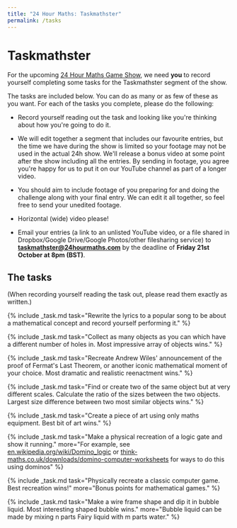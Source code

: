 ```yaml
---
title: "24 Hour Maths: Taskmathster"
permalink: /tasks
---
```


# Taskmathster

For the upcoming [24 Hour Maths Game Show](game-show.md), we need **you** to
record yourself completing some tasks for the Taskmathster segment of the show.

The tasks are included below. You can do as many or as few of these as you want. For each of the tasks you complete, please do the following:

- Record yourself reading out the task and looking like you're thinking about how you're going to do it.


- We will edit together a segment that includes our favourite entries, but the time we have during the show is limited
  so your footage may not be used in the actual 24h show. We'll release a bonus video at some point after the show including all the entries.
  By sending in footage, you agree you're happy for us to put it on our YouTube channel as part of a longer video.

- You should aim to include footage of you preparing for and doing the challenge along with your final entry.
  We can edit it all together, so feel free to send your unedited footage.

- Horizontal (wide) video please!

- Email your entries (a link to an unlisted YouTube video, or a file shared in Dropbox/Google Drive/Google Photos/other filesharing service) to
  **taskmathster@24hourmaths.com** by the deadline of **Friday 21st October at 8pm (BST)**.

## The tasks
(When recording yourself reading the task out, please read them exactly as written.)

{% include _task.md task="Rewrite the lyrics to a popular song to be about a mathematical concept and record yourself performing it." %}

{% include _task.md task="Collect as many objects as you can which have a different number of holes in. Most impressive array of objects wins." %}

{% include _task.md task="Recreate Andrew Wiles' announcement of the proof of Fermat's Last Theorem, or another iconic mathematical moment of your choice. Most dramatic and realistic reenactment wins." %}

{% include _task.md task="Find or create two of the same object but at very different scales. Calculate the ratio of the sizes between the two objects. Largest size difference between two most similar objects wins." %}

{% include _task.md task="Create a piece of art using only maths equipment. Best bit of art wins." %}

{% include _task.md task="Make a physical recreation of a logic gate and show it running." more="For example, see [en.wikipedia.org/wiki/Domino_logic](https://en.wikipedia.org/wiki/Domino_logic/) or [think-maths.co.uk/downloads/domino-computer-worksheets](https://think-maths.co.uk/downloads/domino-computer-worksheets) for ways to do this using dominos" %}

{% include _task.md task="Physically recreate a classic computer game. Best recreation wins!" more="Bonus points for mathematical games." %}

{% include _task.md task="Make a wire frame shape and dip it in bubble liquid. Most interesting shaped bubble wins." more="Bubble liquid can be made by mixing n parts Fairy liquid with m parts water." %}
